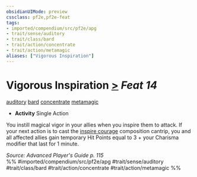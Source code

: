```yaml
---
obsidianUIMode: preview
cssclass: pf2e,pf2e-feat
tags:
- imported/compendium/src/pf2e/apg
- trait/sense/auditory
- trait/class/bard
- trait/action/concentrate
- trait/action/metamagic
aliases: ["Vigorous Inspiration"]
---
```

# Vigorous Inspiration  [>](chapter-9-playing-the-game.md#Actions "Single Action") *Feat 14*  
[auditory](auditory.md)  [bard](rules/traits/bard.md)  [concentrate](concentrate.md)  [metamagic](metamagic.md)  

- **Activity** Single Action

You instill magical vigor in your allies when you inspire them to attack. If your next action is to cast the [inspire courage](../spells/inspire-courage.md) composition cantrip, you and all affected allies gain temporary Hit Points equal to 3 + your Charisma modifier that last for 1 minute.

*Source: Advanced Player's Guide p. 115*  
%% #imported/compendium/src/pf2e/apg #trait/sense/auditory #trait/class/bard #trait/action/concentrate #trait/action/metamagic %%